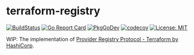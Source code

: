 # terraform-registry

[![BuildStatus](https://github.com/cappyzawa/terraform-registry/workflows/CI/badge.svg)](https://github.com/cappyzawa/terraform-registry/actions?query=workflow%3ACI)
[![Go Report Card](https://goreportcard.com/badge/github.com/cappyzawa/terraform-registry)](https://goreportcard.com/report/github.com/cappyzawa/terraform-registry)
[![PkgGoDev](https://pkg.go.dev/badge/github.com/cappyzawa/terraform-registry)](https://pkg.go.dev/github.com/cappyzawa/terraform-registry)
[![codecov](https://codecov.io/gh/cappyzawa/terraform-registry/branch/main/graph/badge.svg)](https://codecov.io/gh/cappyzawa/terraform-registry)
[![License: MIT](https://img.shields.io/badge/License-MIT-yellow.svg)](https://github.com/cappyzawa/terraform-registry/blob/main/LICENSE)

WIP: The implementation of [Provider Registry Protocol \- Terraform by HashiCorp](https://www.terraform.io/docs/internals/provider-registry-protocol.html).
